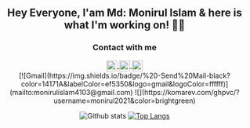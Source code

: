 <h2 align="center"> <strong> Hey Everyone, I'am Md: Monirul Islam & here is what I'm working on! 👨‍💻</strong> </h2>
<div align ="center" >
  <h3 align ="center" > <strong> Contact with me  </strong> </h3>
 <a href="https://github.com/monirul2021">
  <img align="center" alt="Monirul's Github" width="22px" src="https://raw.githubusercontent.com/peterthehan/peterthehan/master/assets/github.svg" />
</a>
<a href="www.linkedin.com/in/monirul-slam-2021">
  <img align="center" alt="Monirul's LinkedIN" width="22px" src="https://raw.githubusercontent.com/peterthehan/peterthehan/master/assets/linkedin.svg" />
</a>
<a  href="https://www.facebook.com/">
  <img align="center" alt="Monirul's Facebook" width="22px" src="https://raw.githubusercontent.com/peterthehan/peterthehan/master/assets/facebook.svg" />
</a>
 <br>
[![Gmail](https://img.shields.io/badge/%20-Send%20Mail-black?color=14171A&labelColor=ef5350&logo=gmail&logoColor=ffffff)](mailto:monirulislam4103@gmail.com)
![](https://komarev.com/ghpvc/?username=monirul2021&color=brightgreen)

![Github stats](https://github-readme-stats.vercel.app/api?username=monirul2021&theme=radical&show_icons=true&count_private=true&hide=issues)
[![Top Langs](https://github-readme-stats.vercel.app/api/top-langs/?username=monirul2021&theme=radical&layout=compact)](https://github.com/monirul2021)
</div>
